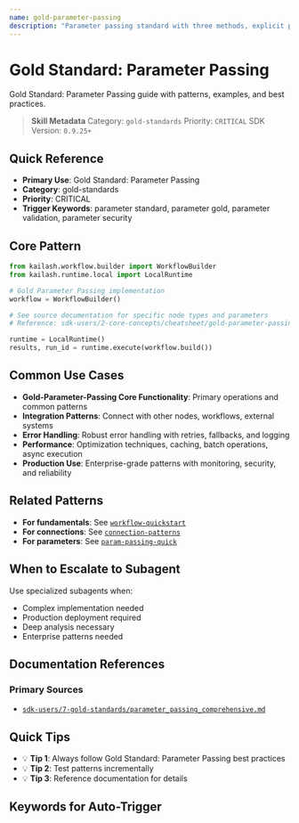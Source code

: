 ```yaml
---
name: gold-parameter-passing
description: "Parameter passing standard with three methods, explicit parameter declaration, and enterprise security patterns. Use when asking 'parameter standard', 'parameter gold', 'parameter validation', 'parameter security', or 'parameter compliance'."
---
```


# Gold Standard: Parameter Passing

Gold Standard: Parameter Passing guide with patterns, examples, and best practices.

> **Skill Metadata**
> Category: `gold-standards`
> Priority: `CRITICAL`
> SDK Version: `0.9.25+`

## Quick Reference

- **Primary Use**: Gold Standard: Parameter Passing
- **Category**: gold-standards
- **Priority**: CRITICAL
- **Trigger Keywords**: parameter standard, parameter gold, parameter validation, parameter security

## Core Pattern

```python
from kailash.workflow.builder import WorkflowBuilder
from kailash.runtime.local import LocalRuntime

# Gold Parameter Passing implementation
workflow = WorkflowBuilder()

# See source documentation for specific node types and parameters
# Reference: sdk-users/2-core-concepts/cheatsheet/gold-parameter-passing.md

runtime = LocalRuntime()
results, run_id = runtime.execute(workflow.build())
```


## Common Use Cases

- **Gold-Parameter-Passing Core Functionality**: Primary operations and common patterns
- **Integration Patterns**: Connect with other nodes, workflows, external systems
- **Error Handling**: Robust error handling with retries, fallbacks, and logging
- **Performance**: Optimization techniques, caching, batch operations, async execution
- **Production Use**: Enterprise-grade patterns with monitoring, security, and reliability

## Related Patterns

- **For fundamentals**: See [`workflow-quickstart`](#)
- **For connections**: See [`connection-patterns`](#)
- **For parameters**: See [`param-passing-quick`](#)

## When to Escalate to Subagent

Use specialized subagents when:
- Complex implementation needed
- Production deployment required
- Deep analysis necessary
- Enterprise patterns needed

## Documentation References

### Primary Sources
- [`sdk-users/7-gold-standards/parameter_passing_comprehensive.md`](../../../sdk-users/7-gold-standards/parameter_passing_comprehensive.md)

## Quick Tips

- 💡 **Tip 1**: Always follow Gold Standard: Parameter Passing best practices
- 💡 **Tip 2**: Test patterns incrementally
- 💡 **Tip 3**: Reference documentation for details

## Keywords for Auto-Trigger

<!-- Trigger Keywords: parameter standard, parameter gold, parameter validation, parameter security -->
